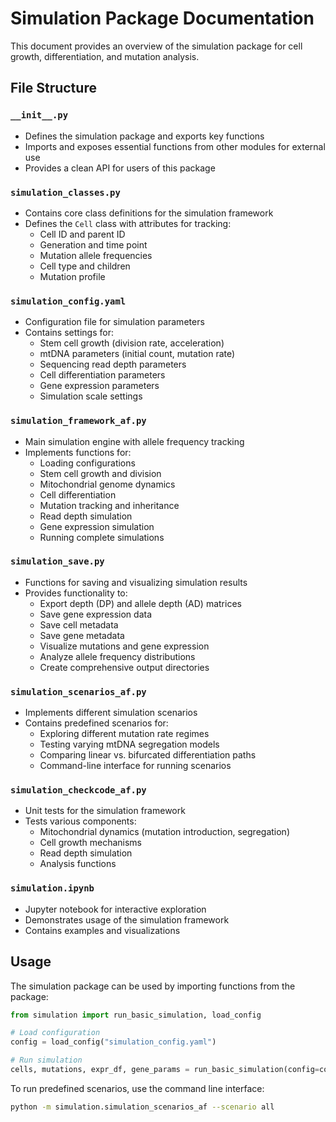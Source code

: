 # Simulation Package Documentation

This document provides an overview of the simulation package for cell growth, differentiation, and mutation analysis.

## File Structure

### `__init__.py`
- Defines the simulation package and exports key functions
- Imports and exposes essential functions from other modules for external use
- Provides a clean API for users of this package

### `simulation_classes.py`
- Contains core class definitions for the simulation framework
- Defines the `Cell` class with attributes for tracking:
  - Cell ID and parent ID
  - Generation and time point
  - Mutation allele frequencies
  - Cell type and children
  - Mutation profile

### `simulation_config.yaml`
- Configuration file for simulation parameters
- Contains settings for:
  - Stem cell growth (division rate, acceleration)
  - mtDNA parameters (initial count, mutation rate)
  - Sequencing read depth parameters
  - Cell differentiation parameters
  - Gene expression parameters
  - Simulation scale settings

### `simulation_framework_af.py`
- Main simulation engine with allele frequency tracking
- Implements functions for:
  - Loading configurations
  - Stem cell growth and division
  - Mitochondrial genome dynamics
  - Cell differentiation
  - Mutation tracking and inheritance
  - Read depth simulation
  - Gene expression simulation
  - Running complete simulations

### `simulation_save.py`
- Functions for saving and visualizing simulation results
- Provides functionality to:
  - Export depth (DP) and allele depth (AD) matrices
  - Save gene expression data
  - Save cell metadata
  - Save gene metadata
  - Visualize mutations and gene expression
  - Analyze allele frequency distributions
  - Create comprehensive output directories

### `simulation_scenarios_af.py`
- Implements different simulation scenarios
- Contains predefined scenarios for:
  - Exploring different mutation rate regimes
  - Testing varying mtDNA segregation models
  - Comparing linear vs. bifurcated differentiation paths
  - Command-line interface for running scenarios

### `simulation_checkcode_af.py`
- Unit tests for the simulation framework
- Tests various components:
  - Mitochondrial dynamics (mutation introduction, segregation)
  - Cell growth mechanisms
  - Read depth simulation
  - Analysis functions

### `simulation.ipynb`
- Jupyter notebook for interactive exploration
- Demonstrates usage of the simulation framework
- Contains examples and visualizations

## Usage

The simulation package can be used by importing functions from the package:

```python
from simulation import run_basic_simulation, load_config

# Load configuration
config = load_config("simulation_config.yaml")

# Run simulation
cells, mutations, expr_df, gene_params = run_basic_simulation(config=config)
```

To run predefined scenarios, use the command line interface:

```bash
python -m simulation.simulation_scenarios_af --scenario all
``` 